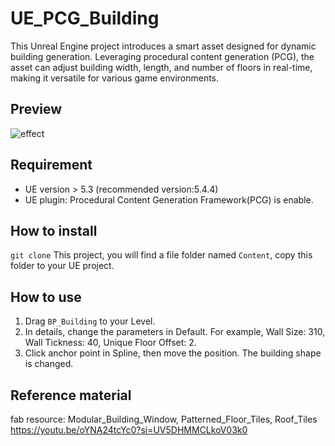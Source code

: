 # UE_PCG_Building
This Unreal Engine project introduces a smart asset designed for dynamic building generation. Leveraging procedural content generation (PCG), the asset can adjust building width, length, and number of floors in real-time, making it versatile for various game environments. 
## Preview
![effect]("./20241108115038.png")

## Requirement
 - UE version > 5.3 (recommended version:5.4.4)
 - UE plugin: Procedural Content Generation Framework(PCG) is enable.

## How to install
 `git clone` This project, you will find a file folder named `Content`, copy this folder to your UE project.

## How to use
1. Drag `BP_Building` to your Level.
2. In details, change the parameters in Default. For example, Wall Size: 310, Wall Tickness: 40, Unique Floor Offset: 2.
3. Click anchor point in Spline, then move the position. The building shape is changed.

## Reference material 
fab resource: Modular_Building_Window, Patterned_Floor_Tiles, Roof_Tiles
https://youtu.be/oYNA24tcYc0?si=UV5DHMMCLkoV03k0